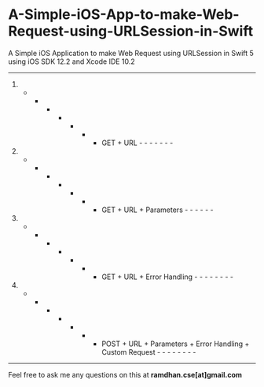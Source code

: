 # A-Simple-iOS-App-to-make-Web-Request-using-URLSession-in-Swift
A Simple iOS Application to make Web Request using URLSession in Swift 5 using iOS SDK 12.2 and Xcode IDE 10.2

----------------------

1.  - - - - - - - GET + URL - - - - - - -
2.  - - - - - - - GET + URL + Parameters - - - - - -
3.  - - - - - - - GET + URL + Error Handling - - -  - - - - -
4.  - - - - - - - POST + URL + Parameters + Error Handling + Custom Request - - - - - - - -

-----------------------

Feel free to ask me any questions on this at **ramdhan.cse[at]gmail.com**
